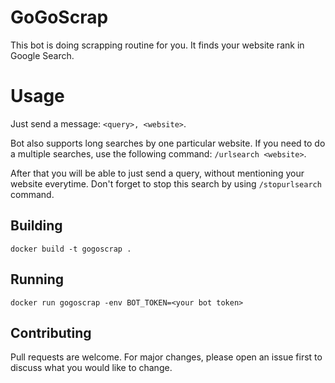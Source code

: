 # GoGoScrap

This bot is doing scrapping routine for you. It finds your website rank in Google Search. 

# Usage

Just send a message: `<query>, <website>`.

Bot also supports long searches by one particular website. If you need to do a multiple searches, use the following command: `/urlsearch <website>`.

After that you will be able to just send a query, without mentioning your website everytime. Don't forget to stop this search by using `/stopurlsearch` command.

## Building

`docker build -t gogoscrap .`

## Running

`docker run gogoscrap -env BOT_TOKEN=<your bot token>`

## Contributing

Pull requests are welcome. For major changes, please open an issue first to discuss what you would like to change.
